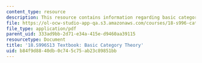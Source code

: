 ```yaml
---
content_type: resource
description: This resource contains information regarding basic category theory.
file: https://ol-ocw-studio-app-qa.s3.amazonaws.com/courses/18-s996-category-theory-for-scientists-spring-2013/b84f9d8840db0c745c75ab23c89851bb_MIT18_S996S13_chapter4.pdf
file_type: application/pdf
parent_uid: 333ad9bb-2d71-e34a-415e-d9460aa39115
resourcetype: Document
title: '18.S996S13 Textbook: Basic Category Theory'
uid: b84f9d88-40db-0c74-5c75-ab23c89851bb
---
```

